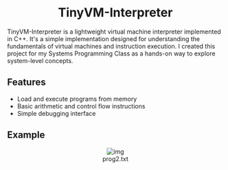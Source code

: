 <div align="center">
  
# TinyVM-Interpreter
  
</div>

TinyVM-Interpreter is a lightweight virtual machine interpreter implemented in C++. It's a simple implementation designed for understanding the fundamentals of virtual machines and instruction execution. I created this project for my Systems Programming Class as a hands-on way to explore system-level concepts.

## Features
- Load and execute programs from memory
- Basic arithmetic and control flow instructions
- Simple debugging interface

## Example
<div align="center">
<img src="https://imgur.com/foDAAgc.png" alt="img" />
</br>
prog2.txt
</div>
